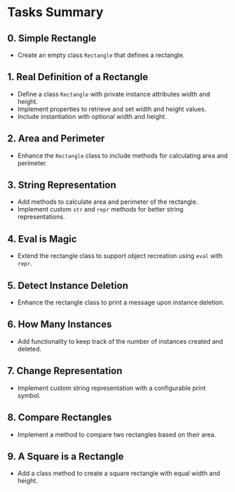 # Tasks Summary

## 0. Simple Rectangle
- Create an empty class `Rectangle` that defines a rectangle.

## 1. Real Definition of a Rectangle
- Define a class `Rectangle` with private instance attributes width and height.
- Implement properties to retrieve and set width and height values.
- Include instantiation with optional width and height.

## 2. Area and Perimeter
- Enhance the `Rectangle` class to include methods for calculating area and perimeter.

## 3. String Representation
- Add methods to calculate area and perimeter of the rectangle.
- Implement custom `str` and `repr` methods for better string representations.

## 4. Eval is Magic
- Extend the rectangle class to support object recreation using `eval` with `repr`.

## 5. Detect Instance Deletion
- Enhance the rectangle class to print a message upon instance deletion.

## 6. How Many Instances
- Add functionality to keep track of the number of instances created and deleted.

## 7. Change Representation
- Implement custom string representation with a configurable print symbol.

## 8. Compare Rectangles
- Implement a method to compare two rectangles based on their area.

## 9. A Square is a Rectangle
- Add a class method to create a square rectangle with equal width and height.
